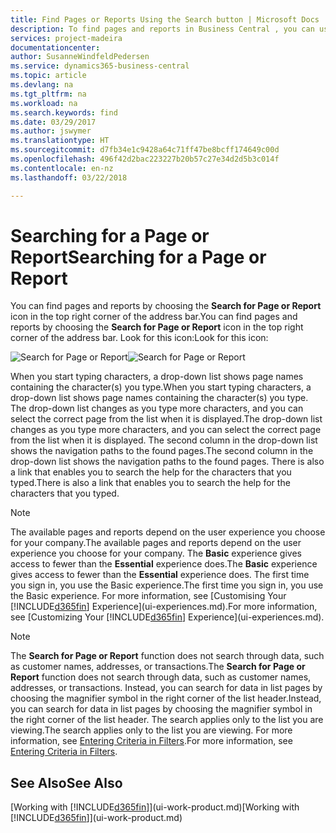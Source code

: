 ```yaml
---
title: Find Pages or Reports Using the Search button | Microsoft Docs
description: To find pages and reports in Business Central , you can use the Search for Page or Report feature.
services: project-madeira
documentationcenter: 
author: SusanneWindfeldPedersen
ms.service: dynamics365-business-central
ms.topic: article
ms.devlang: na
ms.tgt_pltfrm: na
ms.workload: na
ms.search.keywords: find
ms.date: 03/29/2017
ms.author: jswymer
ms.translationtype: HT
ms.sourcegitcommit: d7fb34e1c9428a64c71ff47be8bcff174649c00d
ms.openlocfilehash: 496f42d2bac223227b20b57c27e34d2d5b3c014f
ms.contentlocale: en-nz
ms.lasthandoff: 03/22/2018

---
```

# <a name="searching-for-a-page-or-report"></a><span data-ttu-id="2e50f-103">Searching for a Page or Report</span><span class="sxs-lookup"><span data-stu-id="2e50f-103">Searching for a Page or Report</span></span>
<span data-ttu-id="2e50f-104">You can find pages and reports by choosing the **Search for Page or Report** icon in the top right corner of the address bar.</span><span class="sxs-lookup"><span data-stu-id="2e50f-104">You can find pages and reports by choosing the **Search for Page or Report** icon in the top right corner of the address bar.</span></span> <span data-ttu-id="2e50f-105">Look for this icon:</span><span class="sxs-lookup"><span data-stu-id="2e50f-105">Look for this icon:</span></span>

<span data-ttu-id="2e50f-106">![Search for Page or Report](media/ui-search/search.png "Search for Page or Report")</span><span class="sxs-lookup"><span data-stu-id="2e50f-106">![Search for Page or Report](media/ui-search/search.png "Search for Page or Report")</span></span>

<span data-ttu-id="2e50f-107">When you start typing characters, a drop-down list shows page names containing the character(s) you type.</span><span class="sxs-lookup"><span data-stu-id="2e50f-107">When you start typing characters, a drop-down list shows page names containing the character(s) you type.</span></span> <span data-ttu-id="2e50f-108">The drop-down list changes as you type more characters, and you can select the correct page from the list when it is displayed.</span><span class="sxs-lookup"><span data-stu-id="2e50f-108">The drop-down list changes as you type more characters, and you can select the correct page from the list when it is displayed.</span></span> <span data-ttu-id="2e50f-109">The second column in the drop-down list shows the navigation paths to the found pages.</span><span class="sxs-lookup"><span data-stu-id="2e50f-109">The second column in the drop-down list shows the navigation paths to the found pages.</span></span> <span data-ttu-id="2e50f-110">There is also a link that enables you to search the help for the characters that you typed.</span><span class="sxs-lookup"><span data-stu-id="2e50f-110">There is also a link that enables you to search the help for the characters that you typed.</span></span>

> [!NOTE]  
>   <span data-ttu-id="2e50f-111">The available pages and reports depend on the user experience you choose for your company.</span><span class="sxs-lookup"><span data-stu-id="2e50f-111">The available pages and reports depend on the user experience you choose for your company.</span></span> <span data-ttu-id="2e50f-112">The **Basic** experience gives access to fewer than the **Essential** experience does.</span><span class="sxs-lookup"><span data-stu-id="2e50f-112">The **Basic** experience gives access to fewer than the **Essential** experience does.</span></span> <span data-ttu-id="2e50f-113">The first time you sign in, you use the Basic experience.</span><span class="sxs-lookup"><span data-stu-id="2e50f-113">The first time you sign in, you use the Basic experience.</span></span> <span data-ttu-id="2e50f-114">For more information, see [Customising Your  [!INCLUDE[d365fin](includes/d365fin_md.md)] Experience](ui-experiences.md).</span><span class="sxs-lookup"><span data-stu-id="2e50f-114">For more information, see [Customizing Your  [!INCLUDE[d365fin](includes/d365fin_md.md)] Experience](ui-experiences.md).</span></span>

> [!NOTE]  
>   <span data-ttu-id="2e50f-115">The **Search for Page or Report** function does not search through data, such as customer names, addresses, or transactions.</span><span class="sxs-lookup"><span data-stu-id="2e50f-115">The **Search for Page or Report** function does not search through data, such as customer names, addresses, or transactions.</span></span> <span data-ttu-id="2e50f-116">Instead, you can search for data in list pages by choosing the magnifier symbol in the right corner of the list header.</span><span class="sxs-lookup"><span data-stu-id="2e50f-116">Instead, you can search for data in list pages by choosing the magnifier symbol in the right corner of the list header.</span></span> <span data-ttu-id="2e50f-117">The search applies only to the list you are viewing.</span><span class="sxs-lookup"><span data-stu-id="2e50f-117">The search applies only to the list you are viewing.</span></span> <span data-ttu-id="2e50f-118">For more information, see [Entering Criteria in Filters](ui-enter-criteria-filters.md).</span><span class="sxs-lookup"><span data-stu-id="2e50f-118">For more information, see [Entering Criteria in Filters](ui-enter-criteria-filters.md).</span></span>

## <a name="see-also"></a><span data-ttu-id="2e50f-119">See Also</span><span class="sxs-lookup"><span data-stu-id="2e50f-119">See Also</span></span>
<span data-ttu-id="2e50f-120">[Working with [!INCLUDE[d365fin](includes/d365fin_md.md)]](ui-work-product.md)</span><span class="sxs-lookup"><span data-stu-id="2e50f-120">[Working with [!INCLUDE[d365fin](includes/d365fin_md.md)]](ui-work-product.md)</span></span>

